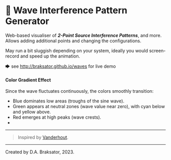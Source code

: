 # 🌊 Wave Interference Pattern Generator

Web-based visualiser of ***2-Point Source Interference Patterns***, and more.  Allows adding additional points and changing the configurations.

May run a bit sluggish depending on your system, ideally you would screen-record and speed up the animation.

🡆 see http://braksator.github.io/waves for live demo


#### Color Gradient Effect
Since the wave fluctuates continuously, the colors smoothly transition:

- Blue dominates low areas (troughs of the sine wave).
- Green appears at neutral zones (wave value near zero), with cyan below and yellow above.
- Red emerges at high peaks (wave crests).
- 
*************************************

> Inspired by [Vanderhout](https://www.youtube.com/watch?v=sXlYmLQdJU4).

*************************************
Created by D.A. Braksator, 2023.

